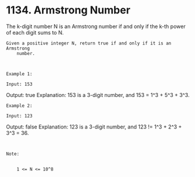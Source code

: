 # 1134. Armstrong Number

The k-digit number N is an Armstrong number if and only if the k-th power of
        each digit sums to N.

    Given a positive integer N, return true if and only if it is an Armstrong
        number.

     

    Example 1:

    Input: 153
Output: true
Explanation: 
153 is a 3-digit number, and 153 = 1^3 + 5^3 + 3^3.

    Example 2:

    Input: 123
Output: false
Explanation: 
123 is a 3-digit number, and 123 != 1^3 + 2^3 + 3^3 = 36.

     

    Note:

    
        1 <= N <= 10^8